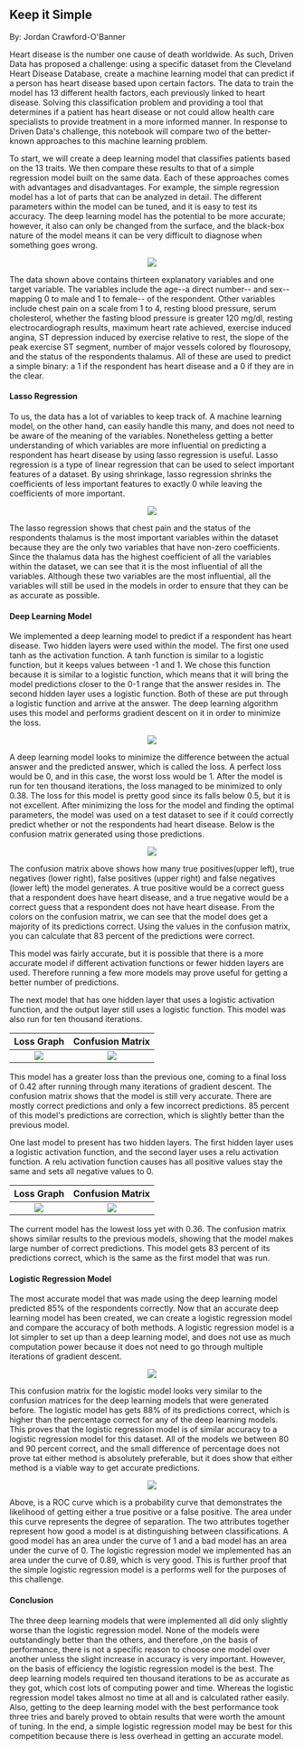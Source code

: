 ## Keep it Simple
By: Jordan Crawford-O'Banner

Heart disease is the number one cause of death worldwide. As such, Driven Data has proposed a challenge: using a specific dataset from the Cleveland Heart Disease Database, create a machine learning model that can predict if a person has heart disease based upon certain factors. The data to train the model has 13 different health factors, each previously linked to heart disease. Solving this classification problem and providing a tool that determines if a patient has heart disease or not could allow health care specialists to provide treatment in a more informed manner. In response to Driven Data's challenge, this notebook will compare two of the better-known approaches to this machine learning problem.


To start, we will create a deep learning model that classifies patients based on the 13 traits. We then compare these results to that of a simple regression model built on the same data. Each of these approaches comes with advantages and disadvantages. For example, the simple regression model has a lot of parts that can be analyzed in detail. The different parameters within the model can be tuned, and it is easy to test its accuracy. The deep learning model has the potential to be more accurate; however, it also can only be changed from the surface, and the black-box nature of the model means it can be very difficult to diagnose when something goes wrong.

<p align="center">
<img src ="./heartdata.png"/>
</p>

The data shown above contains thirteen explanatory variables and one target variable. The variables include the age--a direct number-- and sex--mapping 0 to male and 1 to female-- of the respondent. Other variables include chest pain on a scale from 1 to 4, resting blood pressure, serum cholesterol, whether the fasting blood pressure is greater 120 mg/dl, resting electrocardiograph results, maximum heart rate achieved, exercise induced angina, ST depression induced by exercise relative to rest, the slope of the peak exercise ST segment, number of major vessels colored by flourosopy, and the status of the respondents thalamus. All of these are used to predict a simple binary: a 1 if the respondent has heart disease and a 0 if they  are in the clear.

#### Lasso Regression

To us, the data has a lot of variables to keep track of. A machine learning model, on the other hand, can easily handle this many, and does not need to be aware of the meaning of the variables. Nonetheless getting a better understanding of which variables are more influential on predicting a respondent has heart disease by using lasso regression is useful. Lasso regression is a type of linear regression that can be used to select important features of a dataset. By using shrinkage, lasso regression shrinks the coefficients of less important features to exactly 0 while leaving the coefficients of more important.

<p align="center">
<img src ="./lasso.png"/>
</p>

The lasso regression shows that chest pain and the status of the respondents thalamus is the most important variables within the dataset because they are the only two variables that have non-zero coefficients. Since the thalamus data has the highest coefficient of all the variables within the dataset, we can see that it is the most influential of all the variables. Although these two variables are the most influential, all the variables will still be used in the models in order to ensure that they can be as accurate as possible.

#### Deep Learning Model

We implemented a deep learning model to predict if a respondent has heart disease. Two hidden layers were used within the model. The first one used tanh as the activation function. A tanh function is similar to a logistic function, but it keeps values between -1 and 1. We chose this function because it is similar to a logistic function, which means that it will bring the model predictions closer to the 0-1 range that the answer resides in. The second hidden layer uses a logistic function. Both of these are put through a logistic function and arrive at the answer. The deep learning algorithm uses this model and performs gradient descent on it in order to minimize the loss.

<p align="center">
<img src ="./deeplearning1.png"/>
</p>

 A deep learning model looks to minimize the difference between the actual answer and the predicted answer, which is called the loss. A perfect loss would be 0, and in this case, the worst loss would be 1. After the model is run for ten thousand iterations, the loss managed to be minimized to only 0.38. The loss for this model is pretty good since its falls below 0.5, but it is not excellent. After minimizing the loss for the model and finding the optimal parameters, the model was used on a test dataset to see if it could correctly predict whether or not the respondents had heart disease. Below is the confusion matrix generated using those predictions.

<p align="center">
<img src ="./confusion1.png"/>
</p>

The confusion matrix above shows how many true positives(upper left), true negatives (lower right), false positives (upper right) and false negatives (lower left) the model generates. A true positive would be a correct guess that a respondent does have heart disease, and a true negative would be a correct guess that a respondent does not have heart disease. From the colors on the confusion matrix, we can see that the model does get a majority of its predictions correct. Using the values in the confusion matrix, you can calculate that 83 percent of the predictions were correct.

This model was fairly accurate, but it is possible that there is a more accurate model if different activation functions or fewer hidden layers are used. Therefore running a few more models may prove useful for getting a better number of predictions.

The next model that has one hidden layer that uses a logistic activation function, and the output layer still uses a logistic function. This model was also run for ten thousand iterations.

Loss Graph        |  Confusion Matrix
:-------------------------:|:-------------------------:
![](deeplearning2.png)  |  ![](confusion2.png)

This model has a greater loss than the previous one, coming to a final loss of 0.42 after running through many iterations of gradient descent. The confusion matrix shows that the model is still very accurate. There are mostly correct predictions and only a few incorrect predictions. 85 percent of this model's predictions are correction, which is slightly better than the previous model.

One last model to present has two hidden layers. The first hidden layer uses a logistic activation function, and the second layer uses a relu activation function. A relu activation function causes has all positive values stay the same and sets all negative values to 0.

Loss Graph        |  Confusion Matrix
:-------------------------:|:-------------------------:
![](deeplearning3.png)  |  ![](confusion3.png)

The current model has the lowest loss yet with 0.36. The confusion matrix shows similar results to the previous models, showing that the model makes  large number of correct predictions. This model gets 83 percent of its predictions correct, which is the same as the first model that was run.

#### Logistic Regression Model

The most accurate model that was made using the deep learning model predicted 85% of the respondents correctly. Now that an accurate deep learning model has been created, we can create a logistic regression model and compare the accuracy of both methods. A logistic regression model is a lot simpler to set up than a deep learning model, and  does not use as much computation power because it does not need to go through multiple iterations of gradient descent.

<p align="center">
<img src ="./confusion4.png"/>
</p>

This confusion matrix for the logistic model looks very similar to the confusion matrices for the deep learning models that were generated before. The logistic model has gets 88% of its predictions correct, which is higher than the percentage correct for any of the deep learning models. This proves that the logistic regression model is of similar accuracy to a logistic regression model for this dataset. All of the models we between 80 and 90 percent correct, and the small difference of percentage does not prove tat either method is absolutely preferable, but it does show that either method is a viable way to get accurate predictions.

<p align="center">
<img src ="./aucroc.png"/>
</p>

Above, is a ROC curve which is a probability curve that demonstrates the likelihood of getting either a true positive or a false positive. The area under this curve represents the degree of separation. The two attributes together represent how good a model is at distinguishing between classifications. A good model has an area under the curve of 1 and a bad model has an area under the curve of 0. The logistic regression model we implemented has an area under the curve of 0.89, which is very good. This is further proof that the simple logistic regression model is a performs well for the purposes of this challenge.

#### Conclusion

The three deep learning models that were implemented all did only slightly worse than the logistic regression model. None of the models were outstandingly better than the others, and therefore ,on the basis of performance, there is not a specific reason to choose one model over another unless the slight increase in accuracy is very important. However, on the basis of efficiency the logistic regression model is the best. The deep learning models required ten thousand iterations to be as accurate as they got, which cost lots of computing power and time. Whereas the logistic regression model takes almost no time at all and is calculated rather easily. Also, getting to the deep learning model with the best performance took three tries and barely proved to obtain results that were worth the amount of tuning. In the end, a simple logistic regression model may be best for this competition because there is less overhead in getting an accurate model.

